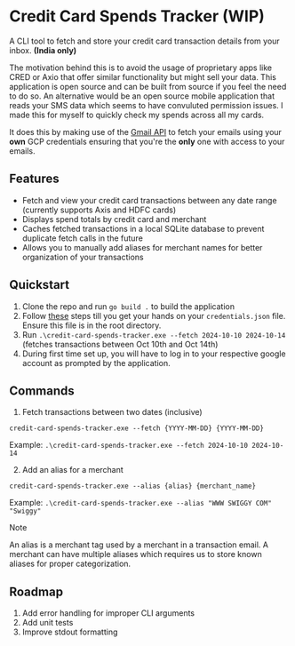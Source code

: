 # Credit Card Spends Tracker (WIP)
A CLI tool to fetch and store your credit card transaction details from your inbox. <b>(India only)</b>

The motivation behind this is to avoid the usage of proprietary apps like CRED or Axio that offer similar functionality but might sell your data. This application is open source and can be built from source if you feel the need to do so. 
An alternative would be an open source mobile application that reads your SMS data which seems to have convuluted permission issues. I made this for myself to quickly check my spends across all my cards.

It does this by making use of the [Gmail API](https://developers.google.com/gmail/api/guides/) to fetch your emails using your <b>own</b> GCP credentials ensuring that you're the <b>only</b> one with access to your emails.

## Features
- Fetch and view your credit card transactions between any date range (currently supports Axis and HDFC cards)
- Displays spend totals by credit card and merchant
- Caches fetched transactions in a local SQLite database to prevent duplicate fetch calls in the future
- Allows you to manually add aliases for merchant names for better organization of your transactions

## Quickstart

1. Clone the repo and run `go build .` to build the application
2. Follow [these](https://developers.google.com/gmail/api/quickstart/go#set_up_your_environment) steps till you get your hands on your `credentials.json` file. Ensure this file is in the root directory.
3. Run `.\credit-card-spends-tracker.exe --fetch 2024-10-10 2024-10-14` (fetches transactions between Oct 10th and Oct 14th)
4. During first time set up, you will have to log in to your respective google account as prompted by the application.

## Commands

1. Fetch transactions between two dates (inclusive)
   
`credit-card-spends-tracker.exe --fetch {YYYY-MM-DD} {YYYY-MM-DD}`

Example: `.\credit-card-spends-tracker.exe --fetch 2024-10-10 2024-10-14`

2. Add an alias for a merchant

`credit-card-spends-tracker.exe --alias {alias} {merchant_name}`

Example: `.\credit-card-spends-tracker.exe --alias "WWW SWIGGY COM" "Swiggy"`

> [!NOTE]  
> An alias is a merchant tag used by a merchant in a transaction email. A merchant can have multiple aliases which requires us to store known aliases for proper categorization.

## Roadmap
1. Add error handling for improper CLI arguments
2. Add unit tests
3. Improve stdout formatting  
